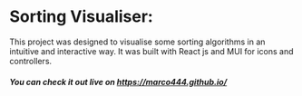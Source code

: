 # Sorting Visualiser:

This project was designed to visualise some sorting algorithms in an intuitive and interactive way. It was built with React js and MUI for icons and controllers. 


##### You can check it out live on https://marco444.github.io/

